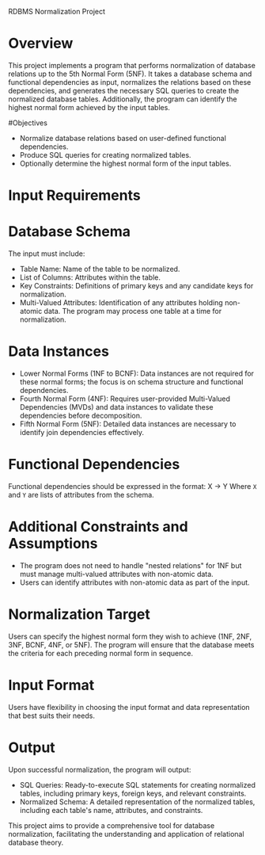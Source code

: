 RDBMS Normalization Project
# Overview
This project implements a program that performs normalization of database relations up to the 5th Normal Form (5NF). It takes a database schema and functional dependencies as input, normalizes the relations based on these dependencies, and generates the necessary SQL queries to create the normalized database tables. Additionally, the program can identify the highest normal form achieved by the input tables.

#Objectives
- Normalize database relations based on user-defined functional dependencies.
- Produce SQL queries for creating normalized tables.
- Optionally determine the highest normal form of the input tables.

# Input Requirements
# Database Schema
The input must include:
- Table Name: Name of the table to be normalized.
- List of Columns: Attributes within the table.
- Key Constraints: Definitions of primary keys and any candidate keys for normalization.
- Multi-Valued Attributes: Identification of any attributes holding non-atomic data.
The program may process one table at a time for normalization.
# Data Instances
- Lower Normal Forms (1NF to BCNF): Data instances are not required for these normal forms; the focus is on schema structure and functional dependencies.
- Fourth Normal Form (4NF): Requires user-provided Multi-Valued Dependencies (MVDs) and data instances to validate these dependencies before decomposition.
- Fifth Normal Form (5NF): Detailed data instances are necessary to identify join dependencies effectively.
# Functional Dependencies
Functional dependencies should be expressed in the format:  X -> Y Where `X` and `Y` are lists of attributes from the schema.
# Additional Constraints and Assumptions
- The program does not need to handle "nested relations" for 1NF but must manage multi-valued attributes with non-atomic data.
- Users can identify attributes with non-atomic data as part of the input.

# Normalization Target
Users can specify the highest normal form they wish to achieve (1NF, 2NF, 3NF, BCNF, 4NF, or 5NF). The program will ensure that the database meets the criteria for each preceding normal form in sequence.
# Input Format
Users have flexibility in choosing the input format and data representation that best suits their needs.
# Output
Upon successful normalization, the program will output:
- SQL Queries: Ready-to-execute SQL statements for creating normalized tables, including primary keys, foreign keys, and relevant constraints.
- Normalized Schema: A detailed representation of the normalized tables, including each table's name, attributes, and constraints.

This project aims to provide a comprehensive tool for database normalization, facilitating the understanding and application of relational database theory.
